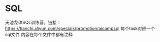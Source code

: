 # SQL
天池龙珠SQL训练营，链接：https://tianchi.aliyun.com/specials/promotion/aicampsql
每个task对应一个sql文件
内容在每个文件中都有注释
